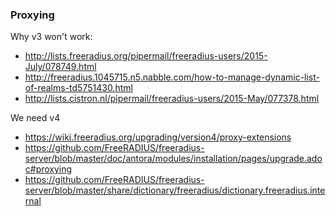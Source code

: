 
### Proxying

Why v3 won't work:

- http://lists.freeradius.org/pipermail/freeradius-users/2015-July/078749.html
- http://freeradius.1045715.n5.nabble.com/how-to-manage-dynamic-list-of-realms-td5751430.html
- http://lists.cistron.nl/pipermail/freeradius-users/2015-May/077378.html

We need v4

- https://wiki.freeradius.org/upgrading/version4/proxy-extensions
- https://github.com/FreeRADIUS/freeradius-server/blob/master/doc/antora/modules/installation/pages/upgrade.adoc#proxying
- https://github.com/FreeRADIUS/freeradius-server/blob/master/share/dictionary/freeradius/dictionary.freeradius.internal

